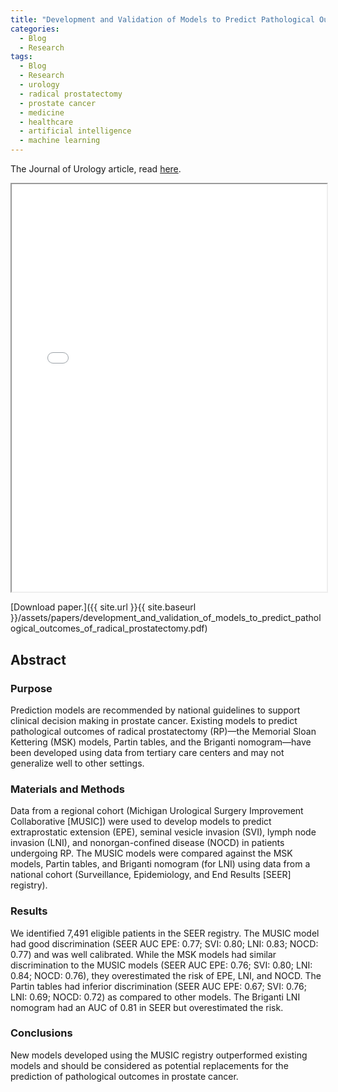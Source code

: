 ```yaml
---
title: "Development and Validation of Models to Predict Pathological Outcomes of Radical Prostatectomy in Regional and National Cohorts"
categories:
  - Blog
  - Research
tags:
  - Blog
  - Research
  - urology
  - radical prostatectomy
  - prostate cancer
  - medicine
  - healthcare
  - artificial intelligence
  - machine learning
---
```


The Journal of Urology article, read [here](https://doi.org/10.1097/JU.0000000000002230).


<iframe src="{{ site.url }}{{ site.baseurl }}/assets/papers/development_and_validation_of_models_to_predict_pathological_outcomes_of_radical_prostatectomy.pdf" 
    style="aspect-ratio: 8.5 / 11;"
    width="100%" 
>
</iframe>

[Download paper.]({{ site.url }}{{ site.baseurl }}/assets/papers/development_and_validation_of_models_to_predict_pathological_outcomes_of_radical_prostatectomy.pdf)

## Abstract
### Purpose
Prediction models are recommended by national guidelines to support clinical decision making in prostate cancer. Existing models to predict pathological outcomes of radical prostatectomy (RP)—the Memorial Sloan Kettering (MSK) models, Partin tables, and the Briganti nomogram—have been developed using data from tertiary care centers and may not generalize well to other settings.

### Materials and Methods
Data from a regional cohort (Michigan Urological Surgery Improvement Collaborative [MUSIC]) were used to develop models to predict extraprostatic extension (EPE), seminal vesicle invasion (SVI), lymph node invasion (LNI), and nonorgan-confined disease (NOCD) in patients undergoing RP. The MUSIC models were compared against the MSK models, Partin tables, and Briganti nomogram (for LNI) using data from a national cohort (Surveillance, Epidemiology, and End Results [SEER] registry).

### Results
We identified 7,491 eligible patients in the SEER registry. The MUSIC model had good discrimination (SEER AUC EPE: 0.77; SVI: 0.80; LNI: 0.83; NOCD: 0.77) and was well calibrated. While the MSK models had similar discrimination to the MUSIC models (SEER AUC EPE: 0.76; SVI: 0.80; LNI: 0.84; NOCD: 0.76), they overestimated the risk of EPE, LNI, and NOCD. The Partin tables had inferior discrimination (SEER AUC EPE: 0.67; SVI: 0.76; LNI: 0.69; NOCD: 0.72) as compared to other models. The Briganti LNI nomogram had an AUC of 0.81 in SEER but overestimated the risk.

### Conclusions
New models developed using the MUSIC registry outperformed existing models and should be considered as potential replacements for the prediction of pathological outcomes in prostate cancer.
